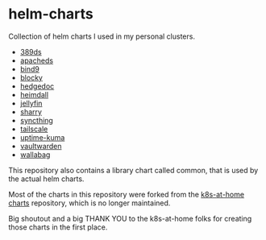 # helm-charts

Collection of helm charts I used in my personal clusters.

- [389ds](./charts/389ds/README.md)
- [apacheds](./charts/apacheds/README.md)
- [bind9](./charts/bind9/README.md)
- [blocky](./charts/blocky/README.md)
- [hedgedoc](./charts/hedgedoc/README.md)
- [heimdall](./charts/heimdall/README.md)
- [jellyfin](./charts/jellyfin/README.md)
- [sharry](./charts/sharry/README.md)
- [syncthing](./charts/syncthing/README.md)
- [tailscale](./charts/tailscale/README.md)
- [uptime-kuma](./charts/uptime-kuma/README.md)
- [vaultwarden](./charts/vaultwarden/README.md)
- [wallabag](./charts/wallabag/README.md)

This repository also contains a library chart called common, that is used by the actual helm charts.

Most of the charts in this repository were forked from the [k8s-at-home charts](https://github.com/k8s-at-home/charts) repository, which is no longer maintained.

Big shoutout and a big THANK YOU to the k8s-at-home folks for creating those charts in the first place.
